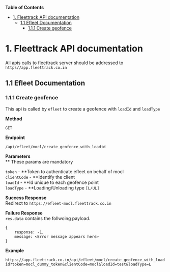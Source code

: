 <!-- START doctoc generated TOC please keep comment here to allow auto update -->
<!-- DON'T EDIT THIS SECTION, INSTEAD RE-RUN doctoc TO UPDATE -->
**Table of Contents**

- [1. Fleettrack API documentation](#1-fleettrack-api-documentation)
  - [1.1 Efleet Documentation](#11-efleet-documentation)
    - [1.1.1 Create geofence](#111-create-geofence)

<!-- END doctoc generated TOC please keep comment here to allow auto update -->

# 1. Fleettrack API documentation

All apis calls to fleettrack server should be addressed to `https//app.fleettrack.co.in`

## 1.1 Efleet Documentation
### 1.1.1 Create geofence
This api is called by `efleet` to create a geofence with `loadId` and `loadType`

**Method**

`GET`

**Endpoint**

`/api/efleet/mocl/create_geofence_with_loadid`

**Parameters**<br/>
** These params are mandatory

`token` - **Token to authenticate efleet on behalf of mocl <br/>
`clientCode` - **Identify the client<br/>
`loadId` - **Id unique to each geofence point<br/>
`loadType` - **Loading/Unloading type `[L/UL]`<br/>

**Success Response**<br/>
 Redirect to `https://efleet-mocl.fleettrack.co.in`

**Failure Response**
<br/>
`res.data` contains the follwoing payload.
```
{
    response: -1,
    message: <Error message appears here>
}
```

**Example**

`https://app.fleettrack.co.in/api/efleet/mocl/create_geofence_with_loadid?token=mocl_dummy_token&clientCode=mocl&loadId=test&loadType=L`